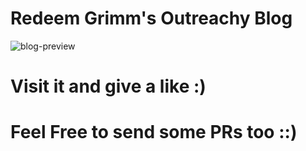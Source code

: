 # Redeem Grimm's Outreachy Blog

![blog-preview](https://user-images.githubusercontent.com/45304978/213837325-e7db3a36-35d4-467f-adf9-e731a014ed0d.JPG)

# Visit it and give a like :)
# Feel Free to send some PRs too ::)
